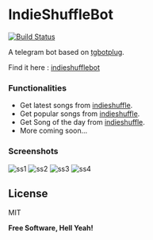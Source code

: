 # IndieShuffleBot

[![Build Status](https://travis-ci.org/pmpfl/indieshufflebot.svg?branch=master)](https://travis-ci.org/pmpfl/indieshufflebot)

A telegram bot based on [tgbotplug].

Find it here : [indieshufflebot]

### Functionalities

- Get latest songs from [indieshuffle]. 
- Get popular songs from [indieshuffle].
- Get Song of the day from [indieshuffle].
- More coming soon...

### Screenshots


![ss1][ss1]
![ss2][ss2]
![ss3][ss3]
![ss4][ss4]


License
----

MIT


**Free Software, Hell Yeah!**


[ss1]:http://i.imgur.com/1sggmni.png
[ss2]:http://i.imgur.com/7jbPTDn.png
[ss3]:http://i.imgur.com/jwijlMV.png
[ss4]:http://i.imgur.com/bpdGC8p.png
[tgbotplug]:https://github.com/fopina/tgbotplug
[indieshuffle]:http://www.indieshuffle.com/
[indieshufflebot]:https://telegram.me/indieshufflebot
